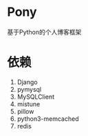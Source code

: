 # Pony
基于Python的个人博客框架

# 依赖
1. Django
2. pymysql
3. MySQLClient
4. mistune
5. pillow
6. python3-memcached
7. redis
